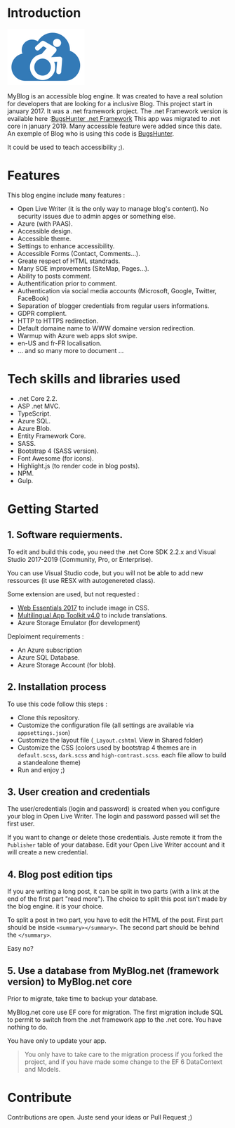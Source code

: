 # Introduction 
![MyBlog](Documentation/Images/Logo.png)

MyBlog is an accessible blog engine.
It was created to have a real solution for developers that are looking for a inclusive Blog.
This project start in january 2017. It was a .net framework project. The .net Framework version is evailable here :[BugsHunter .net Framework](https://github.com/JeremyJeanson/MyBlog.net) 
This app was migrated to .net core in january 2019. Many accessible feature were added since this date. An exemple of Blog who is using this code is [BugsHunter](https://www.bugshunter.net).
 

It could be used to teach accessibility ;).

# Features
This blog engine include many features :
- Open Live Writer (it is the only way to manage blog's content). No security issues due to admin apges or something else.
- Azure (with PAAS).
- Accessible design.
- Accessible theme.
- Settings to enhance accessibility.
- Accessible Forms (Contact, Comments...).
- Greate respect of HTML standrads.
- Many SOE improvements (SiteMap, Pages...).
- Ability to posts comment.
- Authentification prior to comment.
- Authentication via social media accounts (Microsoft, Google, Twitter, FaceBook)
- Separation of blogger credentials from regular users informations.
- GDPR complient.
- HTTP to HTTPS redirection.
- Default domaine name to WWW domaine version redirection.
- Warmup with Azure web apps slot swipe.
- en-US and fr-FR localisation.
- ... and so many more to document ...

# Tech skills and libraries used
- .net Core 2.2.
- ASP .net MVC.
- TypeScript.
- Azure SQL.
- Azure Blob.
- Entity Framework Core.
- SASS.
- Bootstrap 4 (SASS version).
- Font Awesome (for icons).
- Highlight.js (to render code in blog posts).
- NPM.
- Gulp.

# Getting Started
## 1. Software requierments.

To edit and build this code, you need the .net Core SDK 2.2.x and Visual Studio 2017-2019 (Community, Pro, or Enterprise).

You can use Visual Studio code, but you will not be able to add new ressources (it use RESX with autogenereted class).

Some extension are used, but not requested :
- [Web Essentials 2017](https://marketplace.visualstudio.com/items?itemName=MadsKristensen.WebExtensionPack2017) to include image in CSS.
- [Multilingual App Toolkit v4.0](https://marketplace.visualstudio.com/items?itemName=MultilingualAppToolkit.MultilingualAppToolkit-18308) to include translations.
- Azure Storage Emulator (for development)

Deploiment requirements :
- An Azure subscription
- Azure SQL Database.
- Azure Storage Account (for blob).

## 2. Installation process
To use this code follow this steps :
- Clone this repository.
- Customize the configuration file (all settings are available via `appsettings.json`)
- Customize the layout file (`_Layout.cshtml` View in Shared folder)
- Customize the CSS (colors used by bootstrap 4 themes are in `default.scss`, `dark.scss` and `high-contrast.scss`. each file allow to build a standealone theme)
- Run and enjoy ;)

## 3. User creation and credentials
The user/credentials (login and password) is created when you configure your blog in Open Live Writer. The login and password passed will set the first user.

If you want to change or delete those credentials. Juste remote it from the `Publisher` table of your database. Edit your Open Live Writer account and it will create a new credential.

## 4. Blog post edition tips
If you are writing a long post, it can be split in two parts (with a link at the end of the first part "read more"). The choice to split this post isn't made by the blog engine. it is your choice.

To split a post in two part, you have to edit the HTML of the post. First part should be inside `<summary></summary>`. The second part should be behind the `</summary>`.

Easy no?

## 5. Use a database from MyBlog.net (framework version) to MyBlog.net core
Prior to migrate, take time to backup your database.

MyBlog.net core use EF core for migration. The first migration include SQL to permit to switch from the .net framework app to the .net core. You have nothing to do.

You have only to update your app.

> You only have to take care to the migration process if you forked the project, and if you have made some change to the EF 6 DataContext and Models.

# Contribute
Contributions are open. Juste send your ideas or Pull Request ;)
